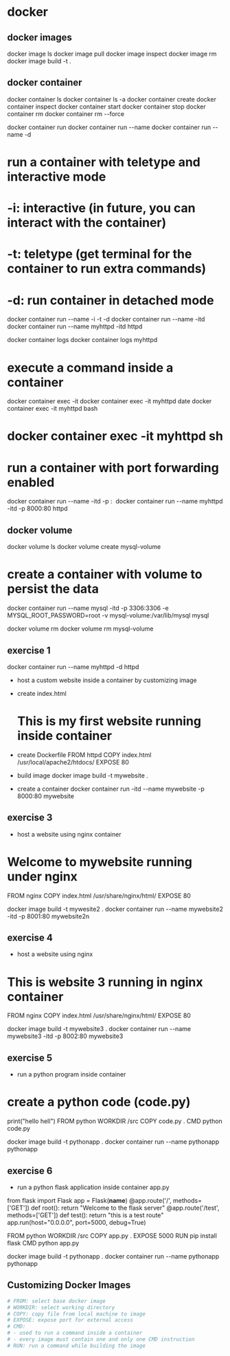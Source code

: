 # docker

## docker images

docker image ls
docker image pull <name>
docker image inspect <name>
docker image rm <name>
docker image build -t <name> .

## docker container

docker container ls
docker container ls -a
docker container create <name>
docker container inspect <idname>
docker container start <idname>
docker container stop <idname>
docker container rm <idname>
docker container rm --force <idname>

docker container run <image-name>
docker container run --name <named-cont> <image-name>
docker container run --name <named-cont> -d <image-name>

# run a container with teletype and interactive mode
# -i: interactive (in future, you can interact with the container)
# -t: teletype (get terminal for the container to run extra commands)
# -d: run container in detached mode
docker container run --name <named-cont> -i -t -d <image-name>
docker container run --name <named-cont> -itd <image-name>
docker container run --name myhttpd -itd httpd

docker container logs <idname>
docker container logs myhttpd

# execute a command inside a container
docker container exec -it <idname> <command>
docker container exec -it myhttpd date
docker container exec -it myhttpd bash
# docker container exec -it myhttpd sh

# run a container with port forwarding enabled
docker container run --name <name-cont> -itd -p <local-port>:<container-port> <image nameid>
docker container run --name myhttpd -itd -p 8000:80 httpd


## docker volume

docker volume ls
docker volume create mysql-volume

# create a container with volume to persist the data
docker container run --name mysql -itd -p 3306:3306 -e MYSQL_ROOT_PASSWORD=root -v mysql-volume:/var/lib/mysql mysql

docker volume rm <volume-name>
docker volume rm mysql-volume



## exercise 1
docker container run --name myhttpd -d httpd

- host a custom website inside a container by customizing image
- create index.html
  <h1>This is my first website running inside container</h1>
- create Dockerfile
    FROM httpd
    COPY index.html /usr/local/apache2/htdocs/
    EXPOSE 80

- build image
  docker image build -t mywebsite .

- create a container
  docker container run -itd --name mywebsite -p 8000:80 mywebsite

## exercise 3
- host a website using nginx container
<h1>Welcome to mywebsite running under nginx</h1>
FROM nginx
COPY index.html /usr/share/nginx/html/
EXPOSE 80

docker image build -t mywesite2 .
docker container run --name mywebsite2 -itd -p 8001:80 mywebsite2n

## exercise 4
- host a website using nginx
<h1>This is website 3 running in nginx container</h1>
FROM nginx
COPY index.html /usr/share/nginx/html/
EXPOSE 80

docker image build -t mywebsite3 .
docker container run --name mywebsite3 -itd -p 8002:80 mywebsite3

## exercise 5
- run a python program inside container
# create a python code (code.py)
print("hello hell")
FROM python
WORKDIR /src
COPY code.py .
CMD python code.py

docker image build -t pythonapp .
docker container run --name pythonapp pythonapp

## exercise 6
- run a python flask application inside container
app.py

from flask import Flask
app = Flask(__name__)
@app.route('/', methods=['GET'])
def root():
    return "Welcome to the flask server"
@app.route('/test', methods=['GET'])
def test():
    return "this is a test route"
app.run(host="0.0.0.0", port=5000, debug=True)

FROM python
WORKDIR /src
COPY app.py .
EXPOSE 5000
RUN pip install flask
CMD python app.py

docker image build -t pythonapp .
docker container run --name pythonapp pythonapp


## Customizing Docker Images

```bash
# FROM: select base docker image
# WORKDIR: select working directory
# COPY: copy file from local machine to image
# EXPOSE: expose port for external access
# CMD:
# - used to run a command inside a container
# - every image must contain one and only one CMD instruction
# RUN: run a command while building the image
```
